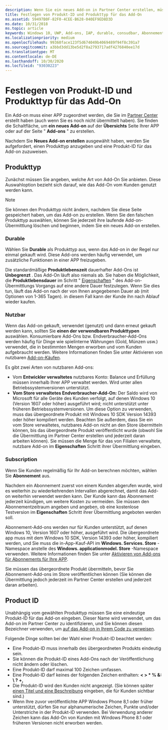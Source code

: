 ```yaml
---
description: Wenn Sie ein neues Add-on in Partner Center erstellen, müssen Sie einen Produkttyp angeben und ihm eine Produkt-ID zuweisen.
title: Festlegen von Produkt-ID und Produkttyp für das Add-On
ms.assetid: 59497B0F-82F0-4CEE-B628-040EF9ED8D3D
ms.date: 10/31/2018
ms.topic: article
keywords: Windows 10, UWP, Add-ons, IAP, durable, consudbar, Abonnement, Produkttyp, Produkt-ID, in-App-Käufe, in-App-Produkt
ms.localizationpriority: medium
ms.openlocfilehash: 99360face123f5d674049b4069489f94f8c391a7
ms.sourcegitcommit: a3bbd3dd13be5d2f8a2793717adf4276840ee17d
ms.translationtype: MT
ms.contentlocale: de-DE
ms.lasthandoff: 10/30/2020
ms.locfileid: "93030223"
---
```

# <a name="set-your-add-on-product-type-and-product-id"></a>Festlegen von Produkt-ID und Produkttyp für das Add-On

Ein Add-on muss einer APP zugeordnet werden, die Sie im [Partner Center](https://partner.microsoft.com/dashboard) erstellt haben (auch wenn Sie es noch nicht übermittelt haben). Sie finden die Schaltfläche, um **ein neues Add-on** auf der **Übersichts** Seite Ihrer APP oder auf der Seite " **Add-ons** " zu erstellen.

Nachdem Sie **Neues Add-on erstellen** ausgewählt haben, werden Sie aufgefordert, einen Produkttyp anzugeben und eine Produkt-ID für das Add-on zuzuweisen.

## <a name="product-type"></a>Produkttyp

Zunächst müssen Sie angeben, welche Art von Add-On Sie anbieten. Diese Auswahloption bezieht sich darauf, wie das Add-On vom Kunden genutzt werden kann.

> [!NOTE]
> Sie können den Produkttyp nicht ändern, nachdem Sie diese Seite gespeichert haben, um das Add-on zu erstellen. Wenn Sie den falschen Produkttyp auswählen, können Sie jederzeit ihre laufende Add-on-Übermittlung löschen und beginnen, indem Sie ein neues Add-on erstellen.

<span id="durable" />

### <a name="durable"></a>Durable

Wählen Sie **Durable** als Produkttyp aus, wenn das Add-on in der Regel nur einmal gekauft wird. Diese Add-ons werden häufig verwendet, um zusätzliche Funktionen in einer APP freizugeben.

Die standardmäßige **Produktlebenszeit** dauerhafter Add-Ons ist **Unbegrenzt** . Das Add-On läuft also niemals ab. Sie haben die Möglichkeit, die **Produktlebensdauer** im Schritt " [Eigenschaften](enter-add-on-properties.md) " des Add-on-Übermittlungs Vorgangs auf eine andere Dauer festzulegen. Wenn Sie dies tun, läuft das Add-on nach der von Ihnen angegebenen Dauer ab (mit Optionen von 1-365 Tagen). in diesem Fall kann der Kunde ihn nach Ablauf wieder kaufen.

### <a name="consumable"></a>Nutzbar

Wenn das Add-on gekauft, verwendet (genutzt) und dann erneut gekauft werden kann, sollten Sie **einen der verwendbaren Produkttypen** auswählen. Konsumierbare Add-Ons bzw. Endverbraucher-Add-Ons werden häufig für Dinge wie spielinterne Währungen (Gold, Münzen usw.) verwendet, die in bestimmten Mengen erworben und vom Kunden aufgebraucht werden. Weitere Informationen finden Sie unter Aktivieren von nutzbaren [Add-on-Käufen](../monetize/enable-consumable-add-on-purchases.md).

Es gibt zwei Arten von nutzbaren Add-ons:
- Vom **Entwickler verwaltetes** nutzbares Konto: Balance und Erfüllung müssen innerhalb Ihrer APP verwaltet werden. Wird unter allen Betriebssystemversionen unterstützt.
- **Vom Store verwaltetes Endverbraucher-Add-On:** Der Saldo wird von Microsoft für alle Geräte des Kunden verfolgt, auf denen Windows 10 (Version 1607 oder höher) ausgeführt wird; nicht unterstützt unter früheren Betriebssystemversionen. Um diese Option zu verwenden, muss das übergeordnete Produkt mit Windows 10 SDK Version 14393 oder höher kompiliert werden. Beachten Sie außerdem, dass Sie ein vom Store verwaltetes, nutzbares Add-on nicht an den Store übermitteln können, bis das übergeordnete Produkt veröffentlicht wurde (obwohl Sie die Übermittlung im Partner Center erstellen und jederzeit daran arbeiten können). Sie müssen die Menge für das von Filialen verwaltete, nutzbare Add-on im **Eigenschaften** Schritt ihrer Übermittlung eingeben.

### <a name="subscription"></a>Subscription

Wenn Sie Kunden regelmäßig für Ihr Add-on berechnen möchten, wählen Sie **Abonnement** aus.

Nachdem ein Abonnement zuerst von einem Kunden abgerufen wurde, wird es weiterhin zu wiederkehrenden Intervallen abgerechnet, damit das Add-on weiterhin verwendet werden kann. Der Kunde kann das Abonnement jederzeit kündigen, um weitere Kosten zu vermeiden. Sie müssen den Abonnementzeitraum angeben und angeben, ob eine kostenlose Testversion im **Eigenschaften** Schritt ihrer Übermittlung angeboten werden soll.

Abonnement-Add-ons werden nur für Kunden unterstützt, auf denen Windows 10, Version 1607 oder höher, ausgeführt wird. Die übergeordnete app muss mit dem Windows 10 SDK, Version 14393 oder höher, kompiliert werden, und Sie muss die in-App-Kauf-API im **Windows. Services. Store** -Namespace anstelle des **Windows. applicationmodel. Store** -Namespace verwenden. Weitere Informationen finden Sie unter [Aktivieren von Add-ons für Abonnements für Ihre APP](../monetize/enable-subscription-add-ons-for-your-app.md).

Sie müssen das übergeordnete Produkt übermitteln, bevor Sie Abonnement-Add-ons im Store veröffentlichen können (Sie können die Übermittlung jedoch jederzeit im Partner Center erstellen und jederzeit daran arbeiten).

## <a name="product-id"></a>Product ID

Unabhängig vom gewählten Produkttyp müssen Sie eine eindeutige Produkt-ID für das Add-on eingeben. Dieser Name wird verwendet, um das Add-on im Partner Center zu identifizieren, und Sie können diesen Bezeichner verwenden, um [auf das Add-on in Ihrem Code zu verweisen](../monetize/in-app-purchases-and-trials.md#how-to-use-product-ids-for-add-ons-in-your-code).

Folgende Dinge sollten bei der Wahl einer Produkt-ID beachtet werden:

-   Eine Produkt-ID muss innerhalb des übergeordneten Produkts eindeutig sein.
-   Sie können die Produkt-ID eines Add-Ons nach der Veröffentlichung nicht ändern oder löschen.
-   Eine Produkt-ID darf maximal 100 Zeichen umfassen.
-   Eine Produkt-ID darf keines der folgenden Zeichen enthalten: **&lt; &gt; \* % &: \\ ? +,**
-   Die Produkt-ID wird den Kunden nicht angezeigt. (Sie können später [einen Titel und eine Beschreibung](./create-app-store-listings.md) eingeben, die für Kunden sichtbar sind.)
-   Wenn Ihre zuvor veröffentlichte APP Windows Phone 8,1 oder früher unterstützt, dürfen Sie nur alphanumerische Zeichen, Punkte und/oder Unterstriche in der Produkt-ID verwenden. Bei Verwendung anderer Zeichen kann das Add-On von Kunden mit Windows Phone 8.1 oder früheren Versionen nicht erworben werden.

 

